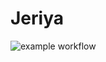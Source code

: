# Jeriya

![example workflow](https://github.com/hpatjens/Jeriya/actions/workflows/main.yml/badge.svg)
